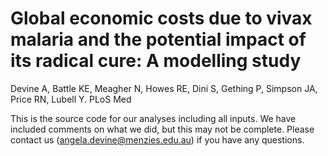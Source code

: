 # Global economic costs due to vivax malaria and the potential impact of its radical cure: A modelling study

Devine A, Battle KE, Meagher N, Howes RE, Dini S, Gething P, Simpson JA, Price RN, Lubell Y. PLoS Med 

This is the source code for our analyses including all inputs. We have included comments on what we did, but this may not be complete. Please contact us (angela.devine@menzies.edu.au) if you have any questions.
